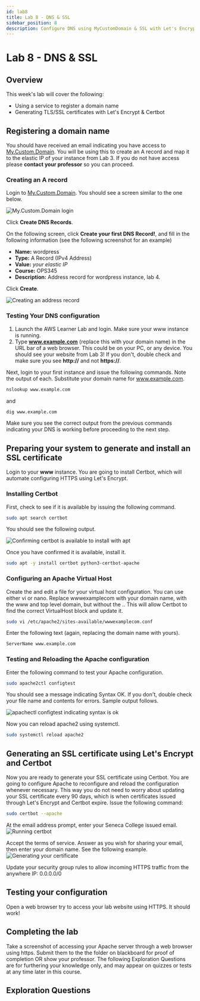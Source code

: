 ```yaml
---
id: lab8
title: Lab 8 - DNS & SSL
sidebar_position: 8
description: Configure DNS using MyCustomDomain & SSL with Let's Encrypt.
---
```


# Lab 8 - DNS & SSL

## Overview

This week's lab will cover the following:

- Using a service to register a domain name
- Generating TLS/SSL certificates with Let's Encrypt & Certbot

## Registering a domain name

You should have received an email indicating you have access to [My.Custom.Domain](https://mycustomdomain.senecacollege.ca/). You will be using this to create an A record and map it to the elastic IP of your instance from Lab 3. If you do not have access please **contact your professor** so you can proceed.

### Creating an A record

Login to [My.Custom.Domain](https://mycustomdomain.senecacollege.ca/). You should see a screen similar to the one below.

![My.Custom.Domain login](/img/my-custom-domain-login.png)

Click **Create DNS Records**.

On the following screen, click **Create your first DNS Record!**, and fill in the following information (see the following screenshot for an example)

- **Name:** wordpress
- **Type:** A Record (IPv4 Address)
- **Value:** _your elastic IP_
- **Course:** OPS345
- **Description:** Address record for wordpress instance, lab 4.

Click **Create**.

![Creating an address record](/img/dns-a-record.png)

### Testing Your DNS configuration

1. Launch the AWS Learner Lab and login. Make sure your www instance is running.
2. Type **www.example.com** (replace this with your domain name) in the URL bar of a web browser. This could be on your PC, or any device. You should see your website from Lab 3! If you don't, double check and make sure you see **http://** and not **https://**.

Next, login to your first instance and issue the following commands. Note the output of each. Substitute your domain name for www.example.com.

```bash
nslookup www.example.com
```

and

```bash
dig www.example.com
```

Make sure you see the correct output from the previous commands indicating your DNS is working before proceeding to the next step.

## Preparing your system to generate and install an SSL certificate

Login to your **www** instance. You are going to install Certbot, which will automate configuring HTTPS using Let's Encrypt.

### Installing Certbot

First, check to see if it is available by issuing the following command.

```bash
sudo apt search certbot
```

You should see the following output.

![Confirming certbot is available to install with apt](/img/apt-search-certbot.png)

Once you have confirmed it is available, install it.

```bash
sudo apt -y install certbot python3-certbot-apache
```

### Configuring an Apache Virtual Host

Create the and edit a file for your virtual host configuration. You can use either vi or nano. Replace wwwexamplecom with your domain name, with the www and top level domain, but without the .. This will allow Certbot to find the correct VirtualHost block and update it.

```bash
sudo vi /etc/apache2/sites-available/wwwexamplecom.conf
```

Enter the following text (again, replacing the domain name with yours).

```bash
ServerName www.example.com
```

### Testing and Reloading the Apache configuration

Enter the following command to test your Apache configuration.

```bash
sudo apache2ctl configtest
```

You should see a message indicating Syntax OK. If you don't, double check your file name and contents for errors. Sample output follows.

![apachectl configtest indicating syntax is ok](/img/apache2-configtest.png)

Now you can reload apache2 using systemctl.

```bash
sudo systemctl reload apache2
```

## Generating an SSL certificate using Let's Encrypt and Certbot

Now you are ready to generate your SSL certificate using Certbot. You are going to configure Apache to reconfigure and reload the configuration whenever necessary. This way you do not need to worry about updating your SSL certificate every 90 days, which is when certificates issued through Let's Encrypt and Certbot expire. Issue the following command:

```bash
sudo certbot --apache
```

At the email address prompt, enter your Seneca College issued email.
![Running certbot](/img/sudocertbotapache.png)

Accept the terms of service. Answer as you wish for sharing your email, then enter your domain name. See the following example.
![Generating your certificate](/img/certbotregister.png)

Update your security group rules to allow incoming HTTPS traffic from the anywhere IP: 0.0.0.0/0

## Testing your configuration

Open a web browser try to access your lab website using HTTPS. It should work!

## Completing the lab

Take a screenshot of accessing your Apache server through a web browser using https. Submit them to the the folder on blackboard for proof of completion OR show your professor. The following Exploration Questions are for furthering your knowledge only, and may appear on quizzes or tests at any time later in this course.

## Exploration Questions
